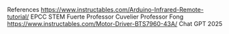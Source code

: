 References
https://www.instructables.com/Arduino-Infrared-Remote-tutorial/
EPCC
STEM Fuerte
Professor Cuvelier
Professor Fong
https://www.instructables.com/Motor-Driver-BTS7960-43A/
Chat GPT 2025
